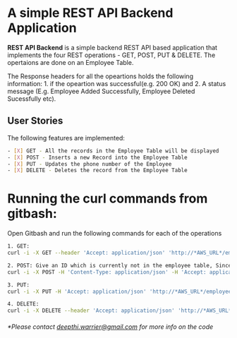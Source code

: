 # A simple REST API Backend Application

**REST API Backend** is a simple backend REST API based application that implements the four REST operations - GET, POST, PUT & DELETE. The opertaions are done on an Employee Table.

The Response headers for all the opeartions holds the following information:
	1. if the opeartion was successful(e.g. 200 OK) and
	2. A status message (E.g. Employee Added Successfully, Employee Deleted Sucessfully etc).

## User Stories

The following features are implemented:
```sh
- [X] GET - All the records in the Employee Table will be displayed
- [X] POST - Inserts a new Record into the Employee Table
- [X] PUT - Updates the phone number of the Employee
- [X] DELETE - Deletes the record from the Employee Table
```

Running the curl commands from gitbash:
=======================================
Open Gitbash and run the following commands for each of the operations
```sh
1. GET:
curl -i -X GET --header 'Accept: application/json' 'http://*AWS_URL*/employeedetails'

2. POST: Give an ID which is currently not in the employee table, Since Id is the Primary Key
curl -i -X POST -H 'Content-Type: application/json' -H 'Accept: application/json' 'http://*AWS_URL*/employee' -d '{"Id": 6, "firstName": "test6", "lastName": "test6", "phoneNumber": "test6", "emailId": "test6@gmail.com", "age": 6}'

3. PUT:
curl -i -X PUT -H 'Accept: application/json' 'http://*AWS_URL*/employee/6/123456' -d '{"Id": 6, "phoneNumber": "123456"}'

4. DELETE:
curl -i -X DELETE --header 'Accept: application/json' 'http://*AWS_URL*/employee/delete/6'
```

###### *Please contact deepthi.warrier@gmail.com for more info on the code
